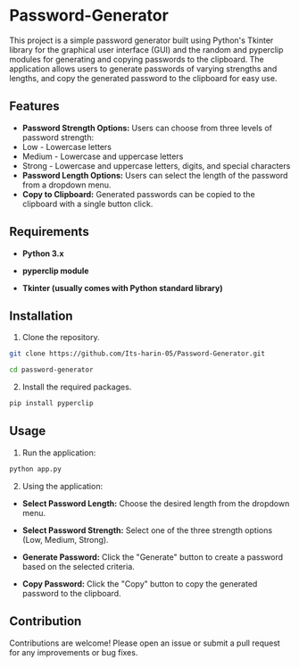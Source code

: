 <h1>Password-Generator</h1>
This project is a simple password generator built using Python's Tkinter library for the graphical user interface (GUI) and the random and pyperclip modules for generating and copying passwords to the clipboard. The application allows users to generate passwords of varying strengths and lengths, and copy the generated password to the clipboard for easy use.

<h2>Features</h2>

- **Password Strength Options:** Users can choose from three levels of password strength:
- Low - Lowercase letters
- Medium - Lowercase and uppercase letters
- Strong - Lowercase and uppercase letters, digits, and special characters
- **Password Length Options:** Users can select the length of the password from a dropdown menu.
- **Copy to Clipboard:** Generated passwords can be copied to the clipboard with a single button click.

<h2>Requirements</h2>

- **Python 3.x**

- **pyperclip module**
  
- **Tkinter (usually comes with Python standard library)**

<h2>Installation</h2> 

1. Clone the repository.
```bash
git clone https://github.com/Its-harin-05/Password-Generator.git
```
```bash
cd password-generator
```
2. Install the required packages.
```bash
pip install pyperclip
```
<h2>Usage</h2>

1. Run the application:
```bash
python app.py
```


2. Using the application:

- **Select Password Length:** Choose the desired length from the dropdown menu.
  
- **Select Password Strength:** Select one of the three strength options (Low, Medium, Strong).
  
- **Generate Password:** Click the "Generate" button to create a password based on the selected criteria.
  
- **Copy Password:** Click the "Copy" button to copy the generated password to the clipboard.

<h2>Contribution</h2>

Contributions are welcome! Please open an issue or submit a pull request for any improvements or bug fixes.

   
